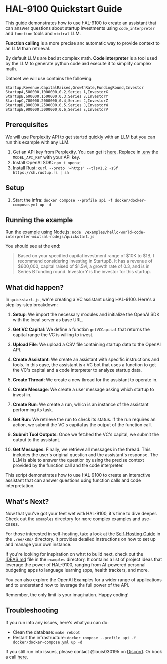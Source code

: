 # HAL-9100 Quickstart Guide

This guide demonstrates how to use HAL-9100 to create an assistant that can answer questions about startup investments using `code_interpreter` and `function` tools and `mixtral` LLM.

**Function calling** is a more precise and automatic way to provide context to an LLM than retrieval.

By default LLMs are bad at complex math. **Code interpreter** is a tool used by the LLM to generate python code and execute it to simplify complex math.

Dataset we will use contains the following:

```csv
Startup,Revenue,CapitalRaised,GrowthRate,FundingRound,Investor
StartupA,500000,1000000,0.2,Series A,InvestorX
StartupB,600000,1500000,0.3,Series B,InvestorY
StartupC,700000,2000000,0.4,Series C,InvestorZ
StartupD,800000,2500000,0.5,Series D,InvestorW
StartupE,900000,3000000,0.6,Series E,InvestorV
```

## Prerequisites

We will use Perplexity API to get started quickly with an LLM but you can run this example with any LLM.

1. Get an API key from Perplexity. You can get it [here](https://docs.perplexity.ai/docs). Replace in [.env](./.env) the `MODEL_API_KEY` with your API key.
2. Install OpenAI SDK: `npm i openai`
3. Install Rust: `curl --proto '=https' --tlsv1.2 -sSf https://sh.rustup.rs | sh`

## Setup

1. Start the infra: `docker compose --profile api -f docker/docker-compose.yml up -d`

## Running the example

Run the [example](./examples/quickstart.js) using Node.js: `node ./examples/hello-world-code-interpreter-mixtral-nodejs/quickstart.js`

You should see at the end:

>Based on your specified capital investment range of $10K to $1B, I recommend considering investing in StartupB. It has a revenue of $600,000, capital raised of $1.5M, a growth rate of 0.3, and is in Series B funding round. Investor Y is the investor for this startup.
## What did happen?

In `quickstart.js`, we're creating a VC assistant using HAL-9100. Here's a step-by-step breakdown:

1. **Setup**: We import the necessary modules and initialize the OpenAI SDK with the local server as base URL.

2. **Get VC Capital**: We define a function `getVCCapital` that returns the capital range the VC is willing to invest.

3. **Upload File**: We upload a CSV file containing startup data to the OpenAI API.

4. **Create Assistant**: We create an assistant with specific instructions and tools. In this case, the assistant is a VC bot that uses a function to get the VC's capital and a code interpreter to analyze startup data.

5. **Create Thread**: We create a new thread for the assistant to operate in.

6. **Create Message**: We create a user message asking which startup to invest in.

7. **Create Run**: We create a run, which is an instance of the assistant performing its task.

8. **Get Run**: We retrieve the run to check its status. If the run requires an action, we submit the VC's capital as the output of the function call.

9. **Submit Tool Outputs**: Once we fetched the VC's capital, we submit the output to the assistant.

10. **Get Messages**: Finally, we retrieve all messages in the thread. This includes the user's original question and the assistant's response. The LLM is able to answer the question by using the precise context provided by the function call and the code interpreter.

This script demonstrates how to use HAL-9100 to create an interactive assistant that can answer questions using function calls and code interpretation.

## What's Next?

Now that you've got your feet wet with HAL-9100, it's time to dive deeper. Check out the `examples` directory for more complex examples and use-cases. 

For those interested in self-hosting, take a look at the [Self-Hosting Guide](./ee/k8s/README.md) in the `./ee/k8s/` directory. It provides detailed instructions on how to set up and manage your own instance.

If you're looking for inspiration on what to build next, check out the [IDEAS.md](../IDEAS.md) file in the `examples` directory. It contains a list of project ideas that leverage the power of HAL-9100, ranging from AI-powered personal budgeting apps to language learning apps, health trackers, and more.

You can also explore the OpenAI Examples for a wider range of applications and to understand how to leverage the full power of the API.

Remember, the only limit is your imagination. Happy coding!

## Troubleshooting

If you run into any issues, here's what you can do:
- Clean the database: `make reboot`
- Restart the infrastructure: `docker compose --profile api -f docker/docker-compose.yml up -d`

If you still run into issues, please contact @louis030195 on [Discord](https://discord.gg/XMetBW3zCG).
Or book a call [here](https://cal.com/louis030195/applied-ai). 
